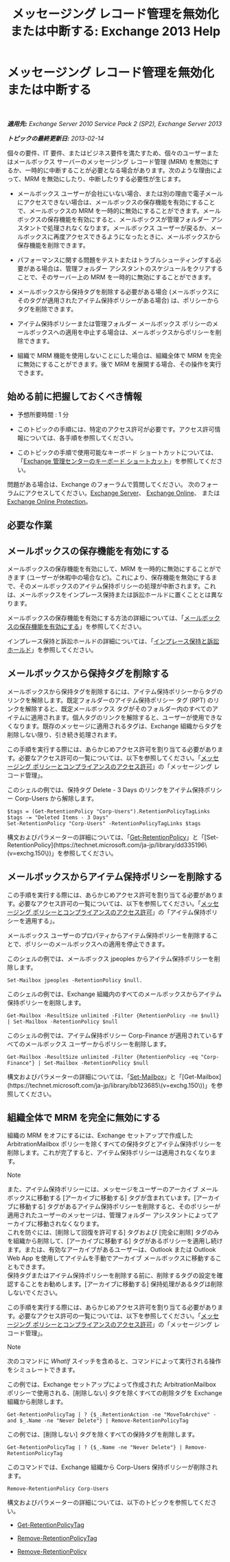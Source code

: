 ﻿---
title: 'メッセージング レコード管理を無効化または中断する: Exchange 2013 Help'
TOCTitle: メッセージング レコード管理を無効化または中断する
ms:assetid: 631191aa-3bba-4ebf-a727-c48ed2ebe176
ms:mtpsurl: https://technet.microsoft.com/ja-jp/library/Aa998580(v=EXCHG.150)
ms:contentKeyID: 52057819
ms.date: 04/24/2018
mtps_version: v=EXCHG.150
ms.translationtype: HT
---

# メッセージング レコード管理を無効化または中断する

 

_**適用先:** Exchange Server 2010 Service Pack 2 (SP2), Exchange Server 2013_

_**トピックの最終更新日:** 2013-02-14_

個々の要件、IT 要件、またはビジネス要件を満たすため、個々のユーザーまたはメールボックス サーバーのメッセージング レコード管理 (MRM) を無効にするか、一時的に中断することが必要となる場合があります。次のような理由によって、MRM を無効にしたり、中断したりする必要性が生じます。

  - メールボックス ユーザーが会社にいない場合、または別の理由で電子メールにアクセスできない場合は、メールボックスの保存機能を有効にすることで、メールボックスの MRM を一時的に無効にすることができます。メールボックスの保存機能を有効にすると、メールボックスが管理フォルダー アシスタントで処理されなくなります。メールボックス ユーザーが戻るか、メールボックスに再度アクセスできるようになったときに、メールボックスから保存機能を削除できます。

  - パフォーマンスに関する問題をテストまたはトラブルシューティングする必要がある場合は、管理フォルダー アシスタントのスケジュールをクリアすることで、そのサーバー上の MRM を一時的に無効にすることができます。

  - メールボックスから保持タグを削除する必要がある場合 (メールボックスにそのタグが適用されたアイテム保持ポリシーがある場合) は、ポリシーからタグを削除できます。

  - アイテム保持ポリシーまたは管理フォルダー メールボックス ポリシーのメールボックスへの適用を中止する場合は、メールボックスからポリシーを削除できます。

  - 組織で MRM 機能を使用しないことにした場合は、組織全体で MRM を完全に無効にすることができます。後で MRM を展開する場合、その操作を実行できます。

## 始める前に把握しておくべき情報

  - 予想所要時間 : 1 分

  - このトピックの手順には、特定のアクセス許可が必要です。アクセス許可情報については、各手順を参照してください。

  - このトピックの手順で使用可能なキーボード ショートカットについては、「[Exchange 管理センターのキーボード ショートカット](keyboard-shortcuts-in-the-exchange-admin-center-exchange-online-protection-help.md)」を参照してください。

問題がある場合は、Exchange のフォーラムで質問してください。 次のフォーラムにアクセスしてください。[Exchange Server](https://go.microsoft.com/fwlink/p/?linkid=60612)、 [Exchange Online](https://go.microsoft.com/fwlink/p/?linkid=267542)、 または [Exchange Online Protection](https://go.microsoft.com/fwlink/p/?linkid=285351)。

## 必要な作業

## メールボックスの保存機能を有効にする

メールボックスの保存機能を有効にして、MRM を一時的に無効にすることができます (ユーザーが休暇中の場合など)。これにより、保存機能を無効にするまで、そのメールボックスのアイテム保持ポリシーの処理が中断されます。これは、メールボックスをインプレース保持または訴訟ホールドに置くこととは異なります。

メールボックスの保存機能を有効にする方法の詳細については、「[メールボックスの保存機能を有効にする](place-a-mailbox-on-retention-hold-exchange-2013-help.md)」を参照してください。

インプレース保持と訴訟ホールドの詳細については、「[インプレース保持と訴訟ホールド](in-place-hold-and-litigation-hold-exchange-2013-help.md)」を参照してください。

## メールボックスから保持タグを削除する

メールボックスから保持タグを削除するには、アイテム保持ポリシーからタグのリンクを解除します。既定フォルダーのアイテム保持ポリシー タグ (RPT) のリンクを解除すると、既定メールボックス タグがそのフォルダー内のすべてのアイテムに適用されます。個人タグのリンクを解除すると、ユーザーが使用できなくなります。既存のメッセージに適用されるタグは、Exchange 組織からタグを削除しない限り、引き続き処理されます。

この手順を実行する際には、あらかじめアクセス許可を割り当てる必要があります。必要なアクセス許可の一覧については、以下を参照してください。「[メッセージング ポリシーとコンプライアンスのアクセス許可](messaging-policy-and-compliance-permissions-exchange-2013-help.md)」の「メッセージング レコード管理」。

このシェルの例では、保持タグ Delete - 3 Days のリンクをアイテム保持ポリシー Corp-Users から解除します。

    $tags = (Get-RetentionPolicy "Corp-Users").RetentionPolicyTagLinks
    $tags -= "Deleted Items - 3 Days"
    Set-RetentionPolicy "Corp-Users" -RetentionPolicyTagLinks $tags

構文およびパラメーターの詳細については、「[Get-RetentionPolicy](https://technet.microsoft.com/ja-jp/library/dd298086\(v=exchg.150\))」と「[Set-RetentionPolicy](https://technet.microsoft.com/ja-jp/library/dd335196\(v=exchg.150\))」を参照してください。

## メールボックスからアイテム保持ポリシーを削除する

この手順を実行する際には、あらかじめアクセス許可を割り当てる必要があります。必要なアクセス許可の一覧については、以下を参照してください。「[メッセージング ポリシーとコンプライアンスのアクセス許可](messaging-policy-and-compliance-permissions-exchange-2013-help.md)」の「アイテム保持ポリシーを適用する」。

メールボックス ユーザーのプロパティからアイテム保持ポリシーを削除することで、ポリシーのメールボックスへの適用を停止できます。

このシェルの例では、メールボックス jpeoples からアイテム保持ポリシーを削除します。

    Set-Mailbox jpeoples -RetentionPolicy $null.

このシェルの例では、Exchange 組織内のすべてのメールボックスからアイテム保持ポリシーを削除します。

    Get-Mailbox -ResultSize unlimited -Filter {RetentionPolicy -ne $null} | Set-Mailbox -RetentionPolicy $null

このシェルの例では、アイテム保持ポリシー Corp-Finance が適用されているすべてのメールボックス ユーザーからポリシーを削除します。

    Get-Mailbox -ResultSize unlimited -Filter {RetentionPolicy -eq "Corp-Finance"} | Set-Mailbox -RetentionPolicy $null

構文およびパラメーターの詳細については、「[Set-Mailbox](https://technet.microsoft.com/ja-jp/library/bb123981\(v=exchg.150\))」と「[Get-Mailbox](https://technet.microsoft.com/ja-jp/library/bb123685\(v=exchg.150\))」を参照してください。

## 組織全体で MRM を完全に無効にする

組織の MRM をオフにするには、Exchange セットアップで作成した ArbitrationMailbox ポリシーを除くすべての保持タグとアイテム保持ポリシーを削除します。これが完了すると、アイテム保持ポリシーは適用されなくなります。


> [!NOTE]
> また、アイテム保持ポリシーには、メッセージをユーザーのアーカイブ メールボックスに移動する [アーカイブに移動する] タグが含まれています。[アーカイブに移動する] タグがあるアイテム保持ポリシーを削除すると、そのポリシーが適用されたユーザーのメッセージは、管理フォルダー アシスタントによってアーカイブに移動されなくなります。<BR>これを防ぐには、[削除して回復を許可する] タグおよび [完全に削除] タグのみを組織から削除して、[アーカイブに移動する] タグがあるポリシーを適用し続けます。または、有効なアーカイブがあるユーザーは、Outlook または Outlook Web App を使用してアイテムを手動でアーカイブ メールボックスに移動することもできます。<BR>保持タグまたはアイテム保持ポリシーを削除する前に、削除するタグの設定を確認することをお勧めします。[アーカイブに移動する] 保持処理があるタグは削除しないでください。



この手順を実行する際には、あらかじめアクセス許可を割り当てる必要があります。必要なアクセス許可の一覧については、以下を参照してください。「[メッセージング ポリシーとコンプライアンスのアクセス許可](messaging-policy-and-compliance-permissions-exchange-2013-help.md)」の「メッセージング レコード管理」。


> [!NOTE]
> 次のコマンドに <EM>WhatIf</EM> スイッチを含めると、コマンドによって実行される操作をシミュレートできます。



この例では、Exchange セットアップによって作成された ArbitrationMailbox ポリシーで使用される、\[削除しない\] タグを除くすべての削除タグを Exchange 組織から削除します。

    Get-RetentionPolicyTag | ? {$_.RetentionAction -ne "MoveToArchive" -and $_.Name -ne "Never Delete"} | Remove-RetentionPolicyTag

この例では、\[削除しない\] タグを除くすべての保持タグを削除します。

    Get-RetentionPolicyTag | ? {$_.Name -ne "Never Delete"} | Remove-RetentionPolicyTag

このコマンドでは、Exchange 組織から Corp-Users 保持ポリシーが削除されます。

    Remove-RetentionPolicy Corp-Users

構文およびパラメーターの詳細については、以下のトピックを参照してください。

  - [Get-RetentionPolicyTag](https://technet.microsoft.com/ja-jp/library/dd298009\(v=exchg.150\))

  - [Remove-RetentionPolicyTag](https://technet.microsoft.com/ja-jp/library/dd335092\(v=exchg.150\))

  - [Remove-RetentionPolicy](https://technet.microsoft.com/ja-jp/library/dd297962\(v=exchg.150\))

